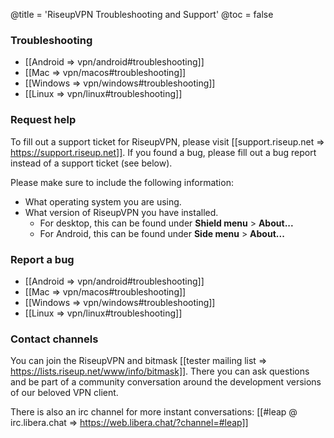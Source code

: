 @title = 'RiseupVPN Troubleshooting and Support'
@toc = false

### Troubleshooting

* [[Android => vpn/android#troubleshooting]]
* [[Mac => vpn/macos#troubleshooting]]
* [[Windows => vpn/windows#troubleshooting]]
* [[Linux => vpn/linux#troubleshooting]]

### Request help

To fill out a support ticket for RiseupVPN, please visit [[support.riseup.net => https://support.riseup.net]]. If you found a bug, please fill out a bug report instead of a support ticket (see below).

Please make sure to include the following information:

* What operating system you are using.
* What version of RiseupVPN you have installed.
  * For desktop, this can be found under **Shield menu** > **About...**
  * For Android, this can be found under **Side menu** > **About...**

### Report a bug

* [[Android => vpn/android#troubleshooting]]
* [[Mac => vpn/macos#troubleshooting]]
* [[Windows => vpn/windows#troubleshooting]]
* [[Linux => vpn/linux#troubleshooting]]

### Contact channels

You can join the RiseupVPN and bitmask [[tester mailing list => https://lists.riseup.net/www/info/bitmask]]. There you can ask questions and be part of a community conversation around the development versions of our beloved VPN client.

There is also an irc channel for more instant conversations: [[#leap @ irc.libera.chat => https://web.libera.chat/?channel=#leap]]
